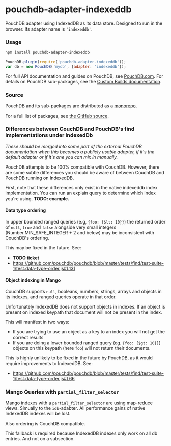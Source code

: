 pouchdb-adapter-indexeddb
======

PouchDB adapter using IndexedDB as its data store. Designed to run in the browser. Its adapter name is `'indexeddb'`.

### Usage

```bash
npm install pouchdb-adapter-indexeddb
```

```js
PouchDB.plugin(require('pouchdb-adapter-indexeddb'));
var db = new PouchDB('mydb', {adapter: 'indexeddb'});
```

For full API documentation and guides on PouchDB, see [PouchDB.com](http://pouchdb.com/). For details on PouchDB sub-packages, see the [Custom Builds documentation](http://pouchdb.com/custom.html).

### Source

PouchDB and its sub-packages are distributed as a [monorepo](https://github.com/babel/babel/blob/master/doc/design/monorepo.md).

For a full list of packages, see [the GitHub source](https://github.com/pouchdb/pouchdb/tree/master/packages).

### Differences between CouchDB and PouchDB's find implementations under IndexedDb

*These should be merged into some part of the external PouchDB documentation when this becomes a publicly usable adapter, if it's the default adapter or if it's one you can mix in manually.*

PouchDB attempts to be 100% compatible with CouchDB. However, there are some subtle differences you should be aware of between CouchDB and PouchDB running on IndexedDB.

First, note that these differences only exist in the native indexeddb index implementation. You can run an explain query to determine which index you're using. **TODO: example.**

#### Data type ordering

In upper bounded ranged queries (e.g, `{foo: {$lt: 10}}`) the returned order of `null`, `true` and `false` alongside very small integers (Number.MIN_SAFE_INTEGER + 2 and below) may be inconsistent with CouchDB's ordering.

This may be fixed in the future. See:
 - **TODO ticket**
 - https://github.com/pouchdb/pouchdb/blob/master/tests/find/test-suite-1/test.data-type-order.js#L131

#### Object indexing in Mango

CouchDB supports `null`, booleans, numbers, strings, arrays and objects in its indexes, and ranged queries operate in that order.

Unfortunately IndexedDB does not support objects in indexes. If an object is present on indexed keypath that document will not be present in the index.

This will manifest in two ways:
 - If you are trying to use an object as a key to an index you will not get the correct results
 - If you are doing a lower bounded ranged query (eg. `{foo: {$gt: 10}}`) objects on this keypath (here `foo`) will not return their documents.

This is highly unlikely to be fixed in the future by PouchDB, as it would require improvements to IndexedDB. See:
 - https://github.com/pouchdb/pouchdb/blob/master/tests/find/test-suite-1/test.data-type-order.js#L66

### Mango Queries with `partial_filter_selector`

Mango indexes with a `partial_filter_selector` are using map-reduce views. Simually to the `idb`-adabter. All performance gains of native IndexedDB indexes will be lost.

Also ordering is CouchDB compatible.

This fallback is required because IndexedDB indexes only work on all db entries. And not on a subsection.
